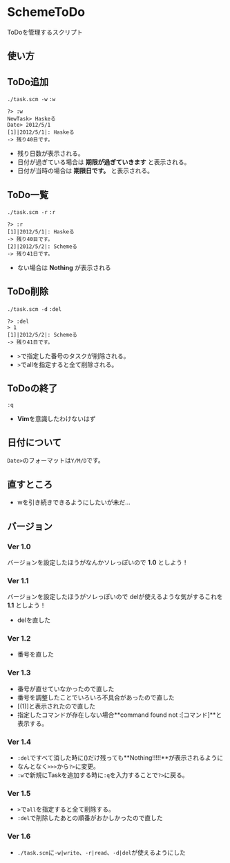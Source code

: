 SchemeToDo
===========
ToDoを管理するスクリプト

使い方
------

ToDo追加
-------
`./task.scm -w`
`:w`

	?> :w
	NewTask> Haskeる
	Date> 2012/5/1
	[1]|2012/5/1|: Haskeる
	-> 残り40日です。

+ 残り日数が表示される。
+ 日付が過ぎている場合は **期限が過ぎていきます** と表示される。
+ 日付が当時の場合は **期限日です。** と表示される。

ToDo一覧
-------
`./task.scm -r`
`:r`

	?> :r
	[1]|2012/5/1|: Haskeる
	-> 残り40日です。
	[2]|2012/5/2|: Schemeる
	-> 残り41日です。

+ ない場合は **Nothing** が表示される

ToDo削除
-------
`./task.scm -d`
`:del`

	?> :del
	> 1
	[1]|2012/5/2|: Schemeる
	-> 残り41日です。

+ `>`で指定した番号のタスクが削除される。
+ `>`でallを指定すると全て削除される。

ToDoの終了
---------
`:q`

+ **Vim**を意識したわけないはず

日付について
------------
`Date>`のフォーマットは`Y/M/D`です。

直すところ
----------
+ wを引き続きできるようにしたいが未だ...

バージョン
--------
### Ver 1.0 ###
バージョンを設定したほうがなんかソレっぽいので
**1.0** としよう！

### Ver 1.1 ###
バージョンを設定したほうがソレっぽいので
delが使えるような気がするこれを **1.1** としよう！

+ delを直した

### Ver 1.2 ###
+ 番号を直した

### Ver 1.3 ###
+ 番号が直せていなかったので直した
+ 番号を調整したことでいろいろ不具合があったので直した
+ [(1)]と表示されたので直した
+ 指定したコマンドが存在しない場合**command found not :[コマンド]**と表示する。

### Ver 1.4 ###
+ `:del`ですべて消した時に()だけ残っても**Nothing!!!!!**が表示されるように
+ なんとなく`>>>`から`?>`に変更。
+ `:w`で新規にTaskを追加する時に`:q`を入力することで`?>`に戻る。

### Ver 1.5 ###
+ `>`で`all`を指定すると全て削除する。
+ `:del`で削除したあとの順番がおかしかったので直した

### Ver 1.6 ###
+ `./task.scm`に`-w|write`、`-r|read`、`-d|del`が使えるようにした
